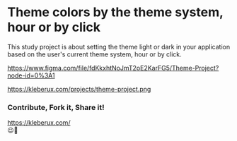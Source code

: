 # Theme colors by the theme system, hour or by click

This study project is about setting the theme light or dark in your application based on the user's current theme system, hour or by click.




https://www.figma.com/file/fdKkxhtNoJmT2oE2KarFG5/Theme-Project?node-id=0%3A1


https://kleberux.com/projects/theme-project.png



### Contribute, Fork it, Share it!

https://kleberux.com/
<br>
😉🚀
